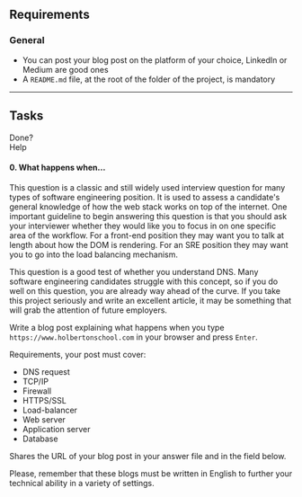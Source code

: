 Requirements
------------

### General

-   You can post your blog post on the platform of your choice, LinkedIn or Medium are good ones
-   A `README.md` file, at the root of the folder of the project, is mandatory

* * * * *

Tasks
-----

 Done?\
Help

#### 0\. What happens when...

This question is a classic and still widely used interview question for many types of software engineering position. It is used to assess a candidate's general knowledge of how the web stack works on top of the internet. One important guideline to begin answering this question is that you should ask your interviewer whether they would like you to focus in on one specific area of the workflow. For a front-end position they may want you to talk at length about how the DOM is rendering. For an SRE position they may want you to go into the load balancing mechanism.

This question is a good test of whether you understand DNS. Many software engineering candidates struggle with this concept, so if you do well on this question, you are already way ahead of the curve. If you take this project seriously and write an excellent article, it may be something that will grab the attention of future employers.

Write a blog post explaining what happens when you type `https://www.holbertonschool.com` in your browser and press `Enter`.

Requirements, your post must cover:

-   DNS request
-   TCP/IP
-   Firewall
-   HTTPS/SSL
-   Load-balancer
-   Web server
-   Application server
-   Database

Shares the URL of your blog post in your answer file and in the field below.

Please, remember that these blogs must be written in English to further your technical ability in a variety of settings.
